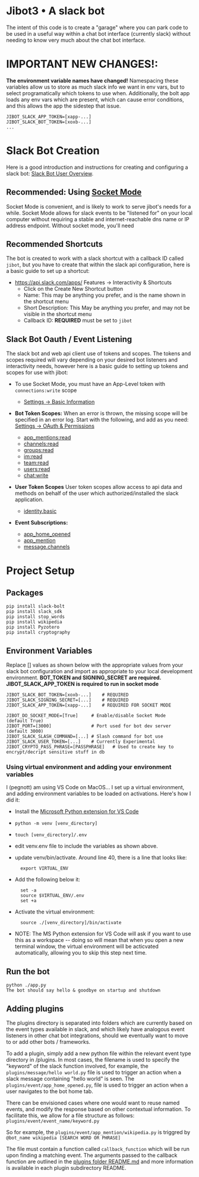 # Jibot3 • A slack bot
The intent of this code is to create a "garage" where you can park code to be used in a useful way within a chat bot interface (currently slack) without needing to know very much about the chat bot interface.

# **IMPORTANT NEW CHANGES!**:
**The environment variable names have changed!** Namespacing these variables allow us to store as much slack info we want in env vars, but to  select programatically which tokens to use when. Additionally, the bolt app loads any env vars which are present, which can cause error conditions, and this allows the app the sidestep that issue.

	JIBOT_SLACK_APP_TOKEN=[xapp-...]
	JIBOT_SLACK_BOT_TOKEN=[xoxb-...]
	...

# Slack Bot Creation
Here is a good introduction and instructions for creating and configuring a slack bot: [Slack Bot User Overview](https://api.slack.com/bot-users).

## Recommended: Using [Socket Mode](https://app.slack.com/app-settings/T01LN1N5H60/A01LUFAPUFK/socket-mode)
Socket Mode is convenient, and is likely to work to serve jibot's needs for a while. Socket Mode allows for slack events to be "listened for" on your local computer without requiring a stable and internet-reachable dns name or IP address endpoint. Without socket mode, you'll need

## Recommended Shortcuts
The bot is created to work with a slack shortcut with a callback ID called `jibot`, but you have to create that within the slack api configuration, here is a basic guide to set up a shortcut:
* https://api.slack.com/apps/ Features -> Interactivity & Shortcuts
	* Click on the Create New Shortcut button
	* Name: This may be anything you prefer, and is the name shown in the shortcut menu
	* Short Description: This May be anything you prefer, and may not be visible in the shortcut menu
	* Callback ID: **REQUIRED** must be set to `jibot`

## Slack Bot Oauth / Event Listening
The slack bot and web api client use of tokens and scopes. The tokens and scopes required will vary depending on your desired bot listeners and interactivity needs, however here is a basic guide to setting up tokens and scopes for use with jibot:

* To use Socket Mode, you must have an App-Level token with `connections:write` scope
	* [Settings -> Basic Information](https://api.slack.com/apps/)

* **Bot Token Scopes:** When an error is thrown, the missing scope will be specified in an error log. Start with the following, and add as you need: [Settings -> OAuth & Permissions](https://api.slack.com/apps/)
	* [app_mentions:read](https://api.slack.com/scopes/app_mentions:read)
	* [channels:read](https://api.slack.com/scopes/channels:read)
	* [groups:read](https://api.slack.com/scopes/groups:read)
	* [im:read](https://api.slack.com/scopes/im:read)
	* [team:read](https://api.slack.com/scopes/team:read)
	* [users:read](https://api.slack.com/scopes/users:read)
	* [chat:write](https://api.slack.com/scopes/chat:write)

* **User Token Scopes** User token scopes allow access to api data and methods on behalf of the user which authorized/installed the slack application.
	* [identity.basic](https://api.slack.com/scopes/identity.basic)

* **Event Subscriptions:**
	* [app_home_opened](https://api.slack.com/events/app_home_opened)
	* [app_mention](https://api.slack.com/events/app_mention)
	* [message.channels](https://api.slack.com/events/message.channels)

# Project Setup

## Packages
	pip install slack-bolt
	pip install slack_sdk
	pip install stop_words
	pip install wikipedia
	pip install Pyzotero
	pip install cryptography

## Environment Variables
Replace [] values as shown below with the appropriate values from your slack bot configuration and import as appropriate to your local development environment. **BOT_TOKEN and SIGNING_SECRET are required. JIBOT_SLACK_APP_TOKEN is required to run in socket mode**

	JIBOT_SLACK_BOT_TOKEN=[xoxb-...]	# REQUIRED
	JIBOT_SLACK_SIGNING_SECRET=[...]	# REQUIRED
	JIBOT_SLACK_APP_TOKEN=[xapp-...]	# REQUIRED FOR SOCKET MODE

	JIBOT_DO_SOCKET_MODE=[True]		# Enable/disable Socket Mode	(default True)
	JIBOT_PORT=[3000]				# Port used for bot dev server	(default 3000)
	JIBOT_SLACK_SLASH_COMMAND=[...]	# Slash command for bot use
	JIBOT_SLACK_USER_TOKEN=[...]	# Currently Experimental
	JIBOT_CRYPTO_PASS_PHRASE=[PASSPHRASE]	# Used to create key to encrypt/decript sensitive stuff in db

### Using virtual environment and adding your environment variables
I (pegnott) am using VS Code on  MacOS...  I set up a virtual environment, and adding environment variables to be loaded on activations. Here's how I did it:
* Install the [Microsoft Python extension for VS Code](https://marketplace.visualstudio.com/items?itemName=ms-python.python)
* `python -m venv [venv_directory]`
* `touch [venv_directory]/.env`
* edit venv.env file to include the variables as shown above.
* update venv/bin/activate.  Around line 40, there is a line that looks like:

		export VIRTUAL_ENV

* Add the following below it:

		set -a
		source $VIRTUAL_ENV/.env
		set +a

* Activate the virtual environment:

		source ./[venv_directory]/bin/activate

* NOTE: The MS Python extension for VS Code will ask if you want to use this as a workspace -- doing so will mean that when you open a new terminal window, the virtual environment will be acticvated automatically, allowing you to skip this step next time.

## Run the bot
	python ./app.py
	The bot should say hello & goodbye on startup and shutdown

## Adding plugins

The plugins directory is separated into folders which are currently based on the event types available in slack, and which likely have analogous event listeners in other chat bot integrations, should we eventually want to move to or add other bots / frameworks.

To add a plugin, simply add a new python file within the relevant event type directory in /plugins. In most cases, the filename is used to specify the "keyword" of the slack function involved, for example, the  `plugins/message/hello world.py` file is used to trigger an action when a slack message containing "hello world" is seen. The `plugins/event/app_home_opened.py`, file is used to trigger an action when a user navigates to the bot home tab.

There can be envisioned cases where one would want to reuse named events, and modify the response based on other contextual information. To facilitate this, we allow for a file structure as follows:
`plugins/event/event_name/keyword.py`

So for example, the `plugins/event/app_mention/wikipedia.py` is triggred by `@bot_name wikipedia [SEARCH WORD OR PHRASE]`

The file must contain a function called `callback_function` which will be run upon finding a matching event. The arguments passed to the callback function are outlined in the [plugins folder README.md](https://github.com/Joi/jibot3/blob/main/plugins/README.md) and more information is available in each plugin subdirectory README.